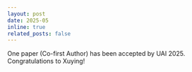```yaml
---
layout: post
date: 2025-05
inline: true
related_posts: false
---
```


One paper (Co-first Author) has been accepted by UAI 2025. Congratulations to Xuying!

